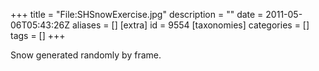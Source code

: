 +++
title = "File:SHSnowExercise.jpg"
description = ""
date = 2011-05-06T05:43:26Z
aliases = []
[extra]
id = 9554
[taxonomies]
categories = []
tags = []
+++

Snow generated randomly by frame.
